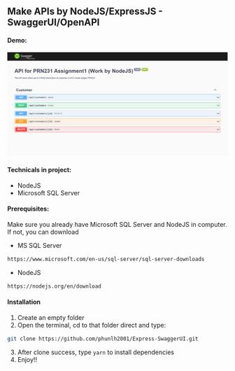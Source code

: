 ## Make APIs by NodeJS/ExpressJS - SwaggerUI/OpenAPI

#### Demo:
![image](./swagger-screen.png)

#### Technicals in project:
- NodeJS
- Microsoft SQL Server

#### Prerequisites:
Make sure you already have Microsoft SQL Server and NodeJS in computer. If not, you can download
- MS SQL Server
```sh
https://www.microsoft.com/en-us/sql-server/sql-server-downloads

```
- NodeJS
```sh
https://nodejs.org/en/download
```

#### Installation
1. Create an empty folder
2. Open the terminal, cd to that folder direct and type:
```sh
git clone https://github.com/phunlh2001/Express-SwaggerUI.git
```
3. After clone success, type `yarn` to install dependencies
4. Enjoy!!
